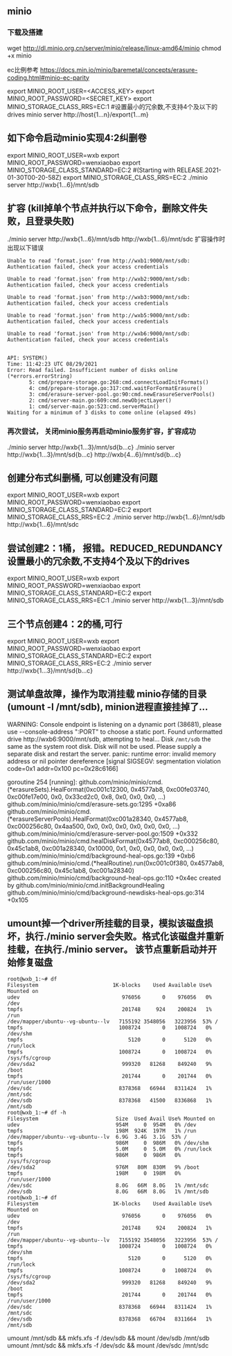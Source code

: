 ## minio
### 下载及搭建
wget http://dl.minio.org.cn/server/minio/release/linux-amd64/minio
chmod +x minio


ec比例参考
https://docs.min.io/minio/baremetal/concepts/erasure-coding.html#minio-ec-parity

export MINIO_ROOT_USER=<ACCESS_KEY>
export MINIO_ROOT_PASSWORD=<SECRET_KEY>
export MINIO_STORAGE_CLASS_RRS=EC:1        #设置最小的冗余数,不支持4个及以下的drives
minio server http://host{1...n}/export{1...m}

## 如下命令启动minio实现4:2纠删卷
export MINIO_ROOT_USER=wxb
export MINIO_ROOT_PASSWORD=wenxiaobao
export MINIO_STORAGE_CLASS_STANDARD=EC:2        #(Starting with RELEASE.2021-01-30T00-20-58Z)
export MINIO_STORAGE_CLASS_RRS=EC:2
./minio server http://wxb{1...6}/mnt/sdb

## 扩容    (kill掉单个节点并执行以下命令，删除文件失败，且登录失败)
./minio server http://wxb{1...6}/mnt/sdb http://wxb{1...6}/mnt/sdc
扩容操作时出现以下错误
~~~
Unable to read 'format.json' from http://wxb1:9000/mnt/sdb: Authentication failed, check your access credentials

Unable to read 'format.json' from http://wxb2:9000/mnt/sdb: Authentication failed, check your access credentials

Unable to read 'format.json' from http://wxb3:9000/mnt/sdb: Authentication failed, check your access credentials

Unable to read 'format.json' from http://wxb5:9000/mnt/sdb: Authentication failed, check your access credentials

Unable to read 'format.json' from http://wxb6:9000/mnt/sdb: Authentication failed, check your access credentials


API: SYSTEM()
Time: 11:42:23 UTC 08/29/2021
Error: Read failed. Insufficient number of disks online (*errors.errorString)
       5: cmd/prepare-storage.go:268:cmd.connectLoadInitFormats()
       4: cmd/prepare-storage.go:317:cmd.waitForFormatErasure()
       3: cmd/erasure-server-pool.go:90:cmd.newErasureServerPools()
       2: cmd/server-main.go:609:cmd.newObjectLayer()
       1: cmd/server-main.go:523:cmd.serverMain()
Waiting for a minimum of 3 disks to come online (elapsed 49s)
~~~
### 再次尝试， 关闭minio服务再启动minio服务扩容，扩容成功
./minio server http://wxb{1...3}/mnt/sd{b...c}
./minio server http://wxb{1...3}/mnt/sd{b...c} http://wxb{4...6}/mnt/sd{b...c}

## 创建分布式纠删桶, 可以创建没有问题
export MINIO_ROOT_USER=wxb
export MINIO_ROOT_PASSWORD=wenxiaobao
export MINIO_STORAGE_CLASS_STANDARD=EC:2
export MINIO_STORAGE_CLASS_RRS=EC:2
./minio server http://wxb{1...6}/mnt/sdb http://wxb{1...6}/mnt/sdc

## 尝试创建2：1桶， 报错。REDUCED_REDUNDANCY设置最小的冗余数,不支持4个及以下的drives
export MINIO_ROOT_USER=wxb
export MINIO_ROOT_PASSWORD=wenxiaobao
export MINIO_STORAGE_CLASS_STANDARD=EC:2
export MINIO_STORAGE_CLASS_RRS=EC:1
./minio server http://wxb{1...3}/mnt/sdb

## 三个节点创建4：2的桶,可行
export MINIO_ROOT_USER=wxb
export MINIO_ROOT_PASSWORD=wenxiaobao
export MINIO_STORAGE_CLASS_STANDARD=EC:2
export MINIO_STORAGE_CLASS_RRS=EC:2
./minio server http://wxb{1...3}/mnt/sd{b...c}

## 测试单盘故障，操作为取消挂载 minio存储的目录(umount -l /mnt/sdb), minion进程直接挂掉了...
WARNING: Console endpoint is listening on a dynamic port (38681), please use --console-address ":PORT" to choose a static port.
Found unformatted drive http://wxb6:9000/mnt/sdb, attempting to heal...
Disk `/mnt/sdb` the same as the system root disk.
Disk will not be used. Please supply a separate disk and restart the server.
panic: runtime error: invalid memory address or nil pointer dereference
[signal SIGSEGV: segmentation violation code=0x1 addr=0x100 pc=0x28c6166]

goroutine 254 [running]:
github.com/minio/minio/cmd.(*erasureSets).HealFormat(0xc001c12300, 0x4577ab8, 0xc00fe03740, 0xc00fe17e00, 0x0, 0x33cd2c0, 0x8, 0x0, 0x0, 0x0, ...)
	github.com/minio/minio/cmd/erasure-sets.go:1295 +0xa86
github.com/minio/minio/cmd.(*erasureServerPools).HealFormat(0xc001a28340, 0x4577ab8, 0xc000256c80, 0x4aa500, 0x0, 0x0, 0x0, 0x0, 0x0, 0x0, ...)
	github.com/minio/minio/cmd/erasure-server-pool.go:1509 +0x332
github.com/minio/minio/cmd.healDiskFormat(0x4577ab8, 0xc000256c80, 0x45c1ab8, 0xc001a28340, 0x10000, 0x1, 0x0, 0x0, 0x0, 0x0, ...)
	github.com/minio/minio/cmd/background-heal-ops.go:139 +0xb6
github.com/minio/minio/cmd.(*healRoutine).run(0xc001c0f380, 0x4577ab8, 0xc000256c80, 0x45c1ab8, 0xc001a28340)
	github.com/minio/minio/cmd/background-heal-ops.go:110 +0x4ec
created by github.com/minio/minio/cmd.initBackgroundHealing
	github.com/minio/minio/cmd/background-newdisks-heal-ops.go:314 +0x105


## umount掉一个driver所挂载的目录，模拟该磁盘损坏，执行./minio server会失败。格式化该磁盘并重新挂载，在执行./minio server。 该节点重新启动并开始修复磁盘
~~~
root@wxb_1:~# df
Filesystem                        1K-blocks    Used Available Use% Mounted on
udev                                 976056       0    976056   0% /dev
tmpfs                                201748     924    200824   1% /run
/dev/mapper/ubuntu--vg-ubuntu--lv   7155192 3548056   3223956  53% /
tmpfs                               1008724       0   1008724   0% /dev/shm
tmpfs                                  5120       0      5120   0% /run/lock
tmpfs                               1008724       0   1008724   0% /sys/fs/cgroup
/dev/sda2                            999320   81268    849240   9% /boot
tmpfs                                201744       0    201744   0% /run/user/1000
/dev/sdc                            8378368   66944   8311424   1% /mnt/sdc
/dev/sdb                            8378368   41500   8336868   1% /mnt/sdb
root@wxb_1:~# df -h
Filesystem                         Size  Used Avail Use% Mounted on
udev                               954M     0  954M   0% /dev
tmpfs                              198M  924K  197M   1% /run
/dev/mapper/ubuntu--vg-ubuntu--lv  6.9G  3.4G  3.1G  53% /
tmpfs                              986M     0  986M   0% /dev/shm
tmpfs                              5.0M     0  5.0M   0% /run/lock
tmpfs                              986M     0  986M   0% /sys/fs/cgroup
/dev/sda2                          976M   80M  830M   9% /boot
tmpfs                              198M     0  198M   0% /run/user/1000
/dev/sdc                           8.0G   66M  8.0G   1% /mnt/sdc
/dev/sdb                           8.0G   66M  8.0G   1% /mnt/sdb
root@wxb_1:~# df
Filesystem                        1K-blocks    Used Available Use% Mounted on
udev                                 976056       0    976056   0% /dev
tmpfs                                201748     924    200824   1% /run
/dev/mapper/ubuntu--vg-ubuntu--lv   7155192 3548056   3223956  53% /
tmpfs                               1008724       0   1008724   0% /dev/shm
tmpfs                                  5120       0      5120   0% /run/lock
tmpfs                               1008724       0   1008724   0% /sys/fs/cgroup
/dev/sda2                            999320   81268    849240   9% /boot
tmpfs                                201744       0    201744   0% /run/user/1000
/dev/sdc                            8378368   66944   8311424   1% /mnt/sdc
/dev/sdb                            8378368   66704   8311664   1% /mnt/sdb
~~~





umount /mnt/sdb && mkfs.xfs -f /dev/sdb && mount /dev/sdb /mnt/sdb
umount /mnt/sdc && mkfs.xfs -f /dev/sdc && mount /dev/sdc /mnt/sdc